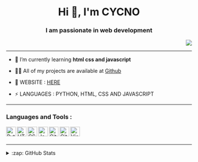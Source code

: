 <h1 align="center">Hi 👋, I'm CYCNO</h1>
<h3 align="center">I am passionate in web development</h3>

<p align="right"> <img src="https://img.etimg.com/thumb/msid-84146056,width-1070,height-580,imgsize-638053/photo.jpg" /> </p>

<hr>

- 🌱 I’m currently learning **html css and javascript**

- 👨‍💻 All of my projects are available at [Github](https://github.com/CYCNO)

- 💬 WEBSITE : [HERE](https://cycno.is-a.dev)

- ⚡ LANGUAGES : PYTHON, HTML, CSS AND JAVASCRIPT

<hr>

### Languages and Tools : 

[<img align="left" alt="Python" width="26px" src="https://skillicons.dev/icons?i=python" />](https://www.python.org/)
[<img align="left" alt="HTML5" width="26px" src="https://skillicons.dev/icons?i=html" />](https://www.w3.org/html/)
[<img align="left" alt="CSS3" width="26px" src="https://skillicons.dev/icons?i=css" />](https://www.w3schools.com/css/)
[<img align="left" alt="JavaScript" width="26px" src="https://skillicons.dev/icons?i=js" />](https://www.javascript.com/)
[<img align="left" alt="Git" width="26px" src="https://skillicons.dev/icons?i=git" />](https://git-scm.com/)
[<img align="left" alt="GitHub" width="26px" src="https://cdn4.iconfinder.com/data/icons/socialcones/508/Github-128.png" />](https://github.com/)
[<img align="left" alt="Visual Studio Code" width="26px" src="https://skillicons.dev/icons?i=vscode" />](https://code.visualstudio.com/)
<br />
<br />

---

<details>
  <summary>:zap: GitHub Stats</summary>
</br>
<a href="https://github.com/CYCNO">
<img align="center" alt="Phantom's GitHub Stats" src="https://github-readme-stats-eight-pink.vercel.app/api?username=CYCNO&&show_icons=true&theme=tokyonight&layout=compact"/>
</br>
</br>
<img align="center" src="https://github-readme-streak-stats.herokuapp.com/?user=CYCNO&show_icons=true&theme=tokyonight&layout=compact" alt="CYCNO" />
</a>
<img src="https://activity-graph.herokuapp.com/graph?username=CYCNO&bg_color=0D1117&color=5BCDEC&line=5BCDEC&point=00708f">
</details>
